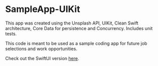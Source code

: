 # SampleApp-UIKit
This app was created using the Unsplash API, UIKit, Clean Swift architecture, Core Data for persistence and Concurrency. Includes unit tests.

This code is meant to be used as a sample coding app for future job selections and work opportunities.

Check out the SwiftUI version [here](https://github.com/filipetamota/SampleApp-SwiftUI).
